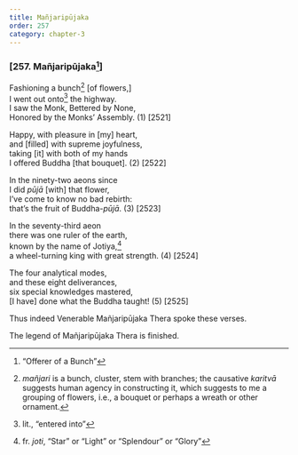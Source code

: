 ```yaml
---
title: Mañjaripūjaka
order: 257
category: chapter-3
---
```


### \[257. Mañjaripūjaka[^1]\]

Fashioning a bunch[^2] \[of flowers,\]  
I went out onto[^3] the highway.  
I saw the Monk, Bettered by None,  
Honored by the Monks’ Assembly. (1) \[2521\]

Happy, with pleasure in \[my\] heart,  
and \[filled\] with supreme joyfulness,  
taking \[it\] with both of my hands  
I offered Buddha \[that bouquet\]. (2) \[2522\]

In the ninety-two aeons since  
I did *pūjā* \[with\] that flower,  
I’ve come to know no bad rebirth:  
that’s the fruit of Buddha-*pūjā*. (3) \[2523\]

In the seventy-third aeon  
there was one ruler of the earth,  
known by the name of Jotiya,[^4]  
a wheel-turning king with great strength. (4) \[2524\]

The four analytical modes,  
and these eight deliverances,  
six special knowledges mastered,  
\[I have\] done what the Buddha taught! (5) \[2525\]

Thus indeed Venerable Mañjaripūjaka Thera spoke these verses.

The legend of Mañjaripūjaka Thera is finished.

[^1]: “Offerer of a Bunch”

[^2]: *mañjari* is a bunch, cluster, stem with branches; the causative *karitvā* suggests human agency in constructing it, which suggests to me a grouping of flowers, i.e., a bouquet or perhaps a wreath or other ornament.

[^3]: lit., “entered into”

[^4]: fr. *joti*, “Star” or “Light” or “Splendour” or “Glory”
